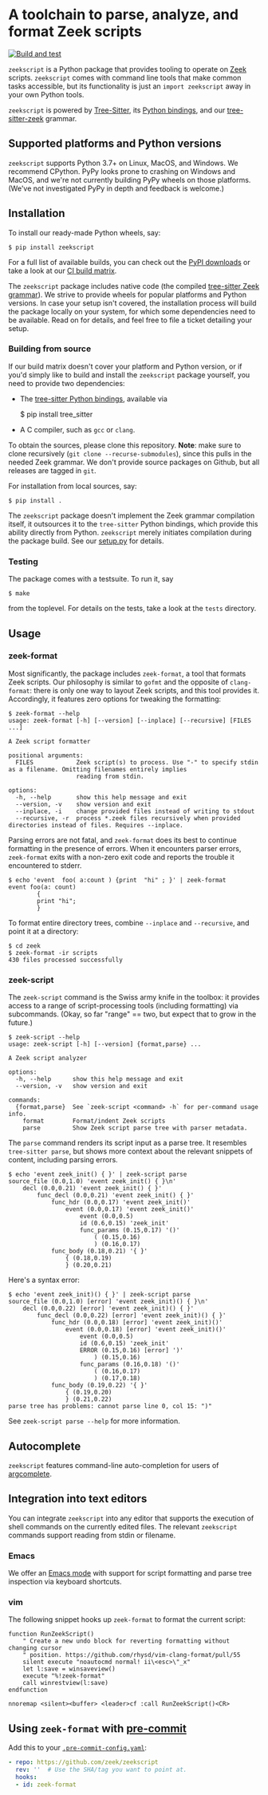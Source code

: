 # A toolchain to parse, analyze, and format Zeek scripts

[![Build and test](https://github.com/zeek/zeekscript/actions/workflows/build_wheels.yml/badge.svg)](https://github.com/zeek/zeekscript/actions/workflows/build_wheels.yml)

`zeekscript` is a Python package that provides tooling to operate on [Zeek](https://zeek.org)
scripts. `zeekscript` comes with command line tools that make common tasks accessible,
but its functionality is just an `import zeekscript` away in your own Python tools.

`zeekscript` is powered by [Tree-Sitter](https://tree-sitter.github.io/tree-sitter/),
its [Python bindings](https://github.com/tree-sitter/py-tree-sitter), and our
[tree-sitter-zeek](https://github.com/zeek/tree-sitter-zeek) grammar.

## Supported platforms and Python versions

`zeekscript` supports Python 3.7+ on Linux, MacOS, and Windows. We recommend
CPython. PyPy looks prone to crashing on Windows and MacOS, and we're not
currently building PyPy wheels on those platforms. (We've not investigated PyPy
in depth and feedback is welcome.)

## Installation

To install our ready-made Python wheels, say:

    $ pip install zeekscript

For a full list of available builds, you can check out the
[PyPI downloads](https://pypi.org/project/zeekscript/#files) or take a look at our
[CI build matrix](https://github.com/zeek/zeekscript/blob/main/.github/workflows/build_wheels.yml).

The `zeekscript` package includes native code (the compiled [tree-sitter Zeek
grammar](https://github.com/zeek/tree-sitter-zeek)). We strive to provide wheels
for popular platforms and Python versions. In case your setup isn't covered, the
installation process will build the package locally on your system, for which
some dependencies need to be available. Read on for details, and feel free to
file a ticket detailing your setup.

### Building from source

If our build matrix doesn't cover your platform and Python version, or if you'd
simply like to build and install the `zeekscript` package yourself, you need to
provide two dependencies:

* The [tree-sitter Python bindings](https://pypi.org/project/tree-sitter/), available via

    $ pip install tree_sitter

* A C compiler, such as `gcc` or `clang`.

To obtain the sources, please clone this repository. **Note**: make sure to
clone recursively (`git clone --recurse-submodules`), since this pulls in the
needed Zeek grammar. We don't provide source packages on Github, but all
releases are tagged in `git`.

For installation from local sources, say:

    $ pip install .

The `zeekscript` package doesn't implement the Zeek grammar compilation itself,
it outsources it to the `tree-sitter` Python bindings, which provide this
ability directly from Python. `zeekscript` merely initiates compilation during
the package build. See our
[setup.py](https://github.com/zeek/zeekscript/blob/main/setup.py) for details.

### Testing

The package comes with a testsuite. To run it, say

    $ make

from the toplevel. For details on the tests, take a look at the `tests`
directory.

## Usage

### zeek-format

Most significantly, the package includes `zeek-format`, a tool that formats Zeek
scripts. Our philosophy is similar to `gofmt` and the opposite of
`clang-format`: there is only one way to layout Zeek scripts, and this tool
provides it. Accordingly, it features zero options for tweaking the formatting:

```
$ zeek-format --help
usage: zeek-format [-h] [--version] [--inplace] [--recursive] [FILES ...]

A Zeek script formatter

positional arguments:
  FILES            Zeek script(s) to process. Use "-" to specify stdin as a filename. Omitting filenames entirely implies
                   reading from stdin.

options:
  -h, --help       show this help message and exit
  --version, -v    show version and exit
  --inplace, -i    change provided files instead of writing to stdout
  --recursive, -r  process *.zeek files recursively when provided directories instead of files. Requires --inplace.
```

Parsing errors are not fatal, and `zeek-format` does its best to continue
formatting in the presence of errors. When it encounters parser errors,
`zeek-format` exits with a non-zero exit code and reports the trouble it
encountered to stderr.

```
$ echo 'event  foo( a:count ) {print  "hi" ; }' | zeek-format
event foo(a: count)
        {
        print "hi";
        }
```

To format entire directory trees, combine `--inplace` and `--recursive`, and
point it at a directory:

```
$ cd zeek
$ zeek-format -ir scripts
430 files processed successfully
```

### zeek-script

The `zeek-script` command is the Swiss army knife in the toolbox: it provides
access to a range of script-processing tools (including formatting) via
subcommands. (Okay, so far "range" == two, but expect that to grow in the future.)

```
$ zeek-script --help
usage: zeek-script [-h] [--version] {format,parse} ...

A Zeek script analyzer

options:
  -h, --help      show this help message and exit
  --version, -v   show version and exit

commands:
  {format,parse}  See `zeek-script <command> -h` for per-command usage info.
    format        Format/indent Zeek scripts
    parse         Show Zeek script parse tree with parser metadata.
```

The `parse` command renders its script input as a parse tree. It resembles
`tree-sitter parse`, but shows more context about the relevant snippets of
content, including parsing errors.

```
$ echo 'event zeek_init() { }' | zeek-script parse
source_file (0.0,1.0) 'event zeek_init() { }\n'
    decl (0.0,0.21) 'event zeek_init() { }'
        func_decl (0.0,0.21) 'event zeek_init() { }'
            func_hdr (0.0,0.17) 'event zeek_init()'
                event (0.0,0.17) 'event zeek_init()'
                    event (0.0,0.5)
                    id (0.6,0.15) 'zeek_init'
                    func_params (0.15,0.17) '()'
                        ( (0.15,0.16)
                        ) (0.16,0.17)
            func_body (0.18,0.21) '{ }'
                { (0.18,0.19)
                } (0.20,0.21)
```

Here's a syntax error:

```
$ echo 'event zeek_init)() { }' | zeek-script parse
source_file (0.0,1.0) [error] 'event zeek_init)() { }\n'
    decl (0.0,0.22) [error] 'event zeek_init)() { }'
        func_decl (0.0,0.22) [error] 'event zeek_init)() { }'
            func_hdr (0.0,0.18) [error] 'event zeek_init)()'
                event (0.0,0.18) [error] 'event zeek_init)()'
                    event (0.0,0.5)
                    id (0.6,0.15) 'zeek_init'
                    ERROR (0.15,0.16) [error] ')'
                        ) (0.15,0.16)
                    func_params (0.16,0.18) '()'
                        ( (0.16,0.17)
                        ) (0.17,0.18)
            func_body (0.19,0.22) '{ }'
                { (0.19,0.20)
                } (0.21,0.22)
parse tree has problems: cannot parse line 0, col 15: ")"
```

See `zeek-script parse --help` for more information.

## Autocomplete

`zeekscript` features command-line auto-completion for users of
[argcomplete](https://github.com/kislyuk/argcomplete).

## Integration into text editors

You can integrate `zeekscript` into any editor that supports the execution of
shell commands on the currently edited files. The relevant `zeekscript` commands
support reading from stdin or filename.

### Emacs

We offer an [Emacs mode](https://github.com/zeek/emacs-zeek-mode) with support
for script formatting and parse tree inspection via keyboard shortcuts.

### vim

The following snippet hooks up `zeek-format` to format the current script:

```
function RunZeekScript()
    " Create a new undo block for reverting formatting without changing cursor
    " position. https://github.com/rhysd/vim-clang-format/pull/55
    silent execute "noautocmd normal! ii\<esc>\"_x"
    let l:save = winsaveview()
    execute "%!zeek-format"
    call winrestview(l:save)
endfunction

nnoremap <silent><buffer> <leader>cf :call RunZeekScript()<CR>
```

## Using `zeek-format` with [pre-commit](https://pre-commit.com/)

Add this to your [`.pre-commit-config.yaml`](https://pre-commit.com/#adding-pre-commit-plugins-to-your-project):

```yaml
- repo: https://github.com/zeek/zeekscript
  rev: ''  # Use the SHA/tag you want to point at.
  hooks:
  - id: zeek-format
```
